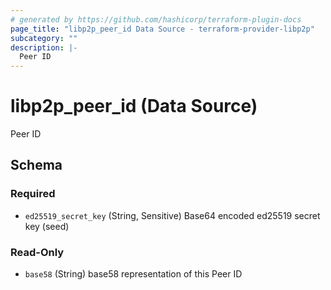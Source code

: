 ```yaml
---
# generated by https://github.com/hashicorp/terraform-plugin-docs
page_title: "libp2p_peer_id Data Source - terraform-provider-libp2p"
subcategory: ""
description: |-
  Peer ID
---
```


# libp2p_peer_id (Data Source)

Peer ID



<!-- schema generated by tfplugindocs -->
## Schema

### Required

- `ed25519_secret_key` (String, Sensitive) Base64 encoded ed25519 secret key (seed)

### Read-Only

- `base58` (String) base58 representation of this Peer ID

